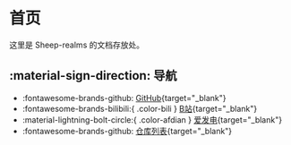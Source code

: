 # 首页

这里是 Sheep-realms 的文档存放处。

## :material-sign-direction: 导航
- :fontawesome-brands-github: [GitHub](https://github.com/sheep-realms){target="_blank"}
- :fontawesome-brands-bilibili:{ .color-bili } [B站](https://space.bilibili.com/43881503){target="_blank"}
- :material-lightning-bolt-circle:{ .color-afdian } [爱发电](https://afdian.net/@sheep_realms){target="_blank"}
- :fontawesome-brands-github: [仓库列表](https://sheep-realms.github.io/ARC){target="_blank"}
